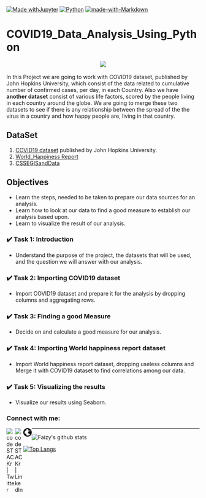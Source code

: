 [![Made withJupyter](https://img.shields.io/badge/Made%20with-Jupyter-orange?style=for-the-badge&logo=Jupyter)](https://jupyter.org/)
[![Python](https://img.shields.io/badge/python%20-%2314354C.svg?&style=for-the-badge&logo=python&logoColor=white)](https://www.python.org/downloads/)
[![made-with-Markdown](https://img.shields.io/badge/markdown-%23000000.svg?&style=for-the-badge&logo=markdown&logoColor=white)](http://commonmark.org)

# __COVID19_Data_Analysis_Using_Python__
<p align='center'>
  <a href="#"><img src= 'https://github.com/mohd-faizy/08P_COVID19_Data_Analysis_Using_Python/blob/master/Proj_img/head.png?raw=true'></a>
</p>
 
In this Project we are going to work with COVID19 dataset, published by John Hopkins University, which consist of the data related to cumulative number of confirmed cases, per day, in each Country. Also we have __another dataset__ consist of various life factors, scored by the people living in each country around the globe.  We are going to merge these two datasets to see if there is any relationship between the spread of the the virus in a country and how happy people are, living in that country.  

## DataSet
1. [COVID19 dataset](https://github.com/CSSEGISandData/COVID-19/blob/master/csse_covid_19_data/csse_covid_19_time_series/time_series_covid19_confirmed_global.csv) published by John Hopkins University.
2. [World_Happiness Report](https://github.com/mohd-faizy/08P_COVID19_Data_Analysis_Using_Python/blob/master/world_happiness_report_2019.csv)
3. [CSSEGISandData](https://github.com/CSSEGISandData)

## Objectives

- Learn the steps, needed to be taken to prepare our data sources for an analysis.
- Learn how to look at our data to find a good measure to establish our analysis based upon. 
- Learn to visualize the result of our analysis. 

### :heavy_check_mark: Task 1: Introduction
- Understand the purpose of the project, the datasets that will be used, and the question we will answer with our analysis.

### :heavy_check_mark: Task 2: Importing COVID19 dataset
- Import COVID19 dataset and prepare it for the analysis by dropping columns and aggregating rows.

### :heavy_check_mark: Task 3: Finding a good Measure
- Decide on and calculate a good measure for our analysis.

### :heavy_check_mark: Task 4: Importing World happiness report dataset
- Import World happiness report dataset, dropping useless columns and Merge it with COVID19 dataset to find correlations among our data.

### :heavy_check_mark: Task 5: Visualizing the results
- Visualize our results using Seaborn.


### Connect with me:


[<img align="left" alt="codeSTACKr | Twitter" width="22px" src="https://cdn.jsdelivr.net/npm/simple-icons@v3/icons/twitter.svg" />][twitter]
[<img align="left" alt="codeSTACKr | LinkedIn" width="22px" src="https://cdn.jsdelivr.net/npm/simple-icons@v3/icons/linkedin.svg" />][linkedin]
[<img align="left" alt="codeSTACKr.com" width="22px" src="https://raw.githubusercontent.com/iconic/open-iconic/master/svg/globe.svg" />][StackExchange AI]

[twitter]: https://twitter.com/F4izy
[linkedin]: https://www.linkedin.com/in/faizy-mohd-836573122/
[StackExchange AI]: https://ai.stackexchange.com/users/36737/cypher


---


![Faizy's github stats](https://github-readme-stats.vercel.app/api?username=mohd-faizy&show_icons=true)


[![Top Langs](https://github-readme-stats.vercel.app/api/top-langs/?username=mohd-faizy&layout=compact)](https://github.com/mohd-faizy/github-readme-stats)
